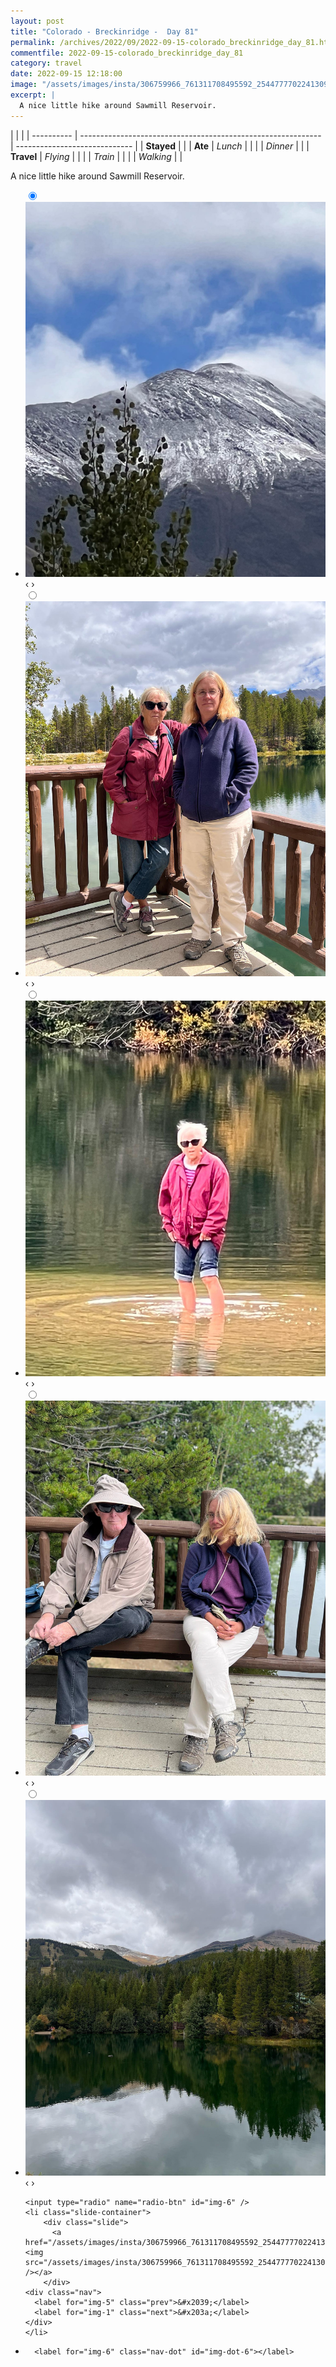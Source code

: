 ```yaml
---
layout: post
title: "Colorado - Breckinridge -  Day 81"
permalink: /archives/2022/09/2022-09-15-colorado_breckinridge_day_81.html
commentfile: 2022-09-15-colorado_breckinridge_day_81
category: travel
date: 2022-09-15 12:18:00
image: "/assets/images/insta/306759966_761311708495592_2544777702241309514_n_18034408630388054.jpg"
excerpt: |
  A nice little hike around Sawmill Reservoir.
---
```


|            |                                                              |
| ---------- | ------------------------------------------------------------ | ----------------------------- |
| **Stayed** |  |
| **Ate**    | _Lunch_                                                      |          |
|            | _Dinner_                                                     |          |
| **Travel** | _Flying_                                                     |          |
|            | _Train_                                                      |          |
|            | _Walking_                                                    |          |


A nice little hike around Sawmill Reservoir.


<ul class="slides">
    <input type="radio" name="radio-btn" id="img-1" checked="checked" />
    <li class="slide-container">
        <div class="slide">
          <a href="/assets/images/insta/306774733_476268644377562_6865458936022905079_n_17969266615830547.jpg"><img src="/assets/images/insta/306774733_476268644377562_6865458936022905079_n_17969266615830547.jpg" /></a>
        </div>
    <div class="nav">
      <label for="img-6" class="prev">&#x2039;</label>
      <label for="img-2" class="next">&#x203a;</label>
    </div>
    </li>
        <input type="radio" name="radio-btn" id="img-2"  />
    <li class="slide-container">
        <div class="slide">
          <a href="/assets/images/insta/306791087_824558322286787_8638693033261511845_n_17971718008687307.jpg"><img src="/assets/images/insta/306791087_824558322286787_8638693033261511845_n_17971718008687307.jpg" /></a>
        </div>
    <div class="nav">
      <label for="img-1" class="prev">&#x2039;</label>
      <label for="img-3" class="next">&#x203a;</label>
    </div>
    </li>
        <input type="radio" name="radio-btn" id="img-3"  />
    <li class="slide-container">
        <div class="slide">
          <a href="/assets/images/insta/306852024_1387737582044569_4860737938786815552_n_17975971045664535.jpg"><img src="/assets/images/insta/306852024_1387737582044569_4860737938786815552_n_17975971045664535.jpg" /></a>
        </div>
    <div class="nav">
      <label for="img-2" class="prev">&#x2039;</label>
      <label for="img-4" class="next">&#x203a;</label>
    </div>
    </li>
        <input type="radio" name="radio-btn" id="img-4"  />
    <li class="slide-container">
        <div class="slide">
          <a href="/assets/images/insta/306869358_3374537702825494_6830604968455797629_n_17972058019776298.jpg"><img src="/assets/images/insta/306869358_3374537702825494_6830604968455797629_n_17972058019776298.jpg" /></a>
        </div>
    <div class="nav">
      <label for="img-3" class="prev">&#x2039;</label>
      <label for="img-5" class="next">&#x203a;</label>
    </div>
    </li>
        <input type="radio" name="radio-btn" id="img-5"  />
    <li class="slide-container">
        <div class="slide">
          <a href="/assets/images/insta/306551752_376866427994869_1810069720313532924_n_18213774478090105.jpg"><img src="/assets/images/insta/306551752_376866427994869_1810069720313532924_n_18213774478090105.jpg" /></a>
        </div>
    <div class="nav">
      <label for="img-4" class="prev">&#x2039;</label>
      <label for="img-6" class="next">&#x203a;</label>
    </div>
    </li>
    
    <input type="radio" name="radio-btn" id="img-6" />
    <li class="slide-container">
        <div class="slide">
          <a href="/assets/images/insta/306759966_761311708495592_2544777702241309514_n_18034408630388054.jpg"><img src="/assets/images/insta/306759966_761311708495592_2544777702241309514_n_18034408630388054.jpg" /></a>
        </div>
    <div class="nav">
      <label for="img-5" class="prev">&#x2039;</label>
      <label for="img-1" class="next">&#x203a;</label>
    </div>
    </li>
			
<li class="nav-dots">
      <label for="img-1" class="nav-dot" id="img-dot-1"></label>
      <label for="img-2" class="nav-dot" id="img-dot-2"></label>
      <label for="img-3" class="nav-dot" id="img-dot-3"></label>
      <label for="img-4" class="nav-dot" id="img-dot-4"></label>
      <label for="img-5" class="nav-dot" id="img-dot-5"></label>

      <label for="img-6" class="nav-dot" id="img-dot-6"></label>

</li>
</ul>        
             

		